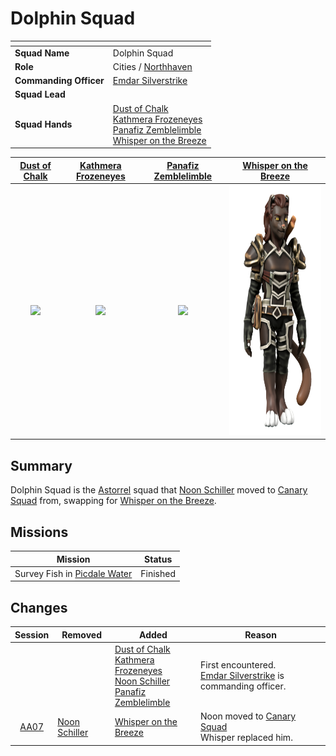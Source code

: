 # Dolphin Squad

| []() | |
| --- | --- |
| **Squad Name** | Dolphin Squad | squad.2
| **Role** | Cities / [Northhaven](../../../places/cities/northhaven.md) |
| **Commanding Officer** | [Emdar Silverstrike](../../../characters/emdar-silverstrike.md) |
| **Squad Lead** | |
| **Squad Hands** | [Dust of Chalk](../../../characters/dust-of-chalk.md)<br>[Kathmera Frozeneyes](../../../characters/kathmera-frozeneyes.md)<br>[Panafiz Zemblelimble](../../../characters/panafiz-zemblelimble.md)<br>[Whisper on the Breeze](../../../characters/whisper-on-the-breeze.md) |

| [Dust of Chalk](../../../characters/dust-of-chalk.md) | [Kathmera Frozeneyes](../../../characters/kathmera-frozeneyes.md) | [Panafiz Zemblelimble](../../../characters/panafiz-zemblelimble.md) | [Whisper on the Breeze](../../../characters/whisper-on-the-breeze.md) |
|:---:|:---:|:---:|:---:|
| <img src="https://raw.githubusercontent.com/jesskelsall/astarus-images/main/characters/portraits/imageid.png" height="400" /> | <img src="https://raw.githubusercontent.com/jesskelsall/astarus-images/main/characters/portraits/imageid.png" height="400" /> | <img src="https://raw.githubusercontent.com/jesskelsall/astarus-images/main/characters/portraits/imageid.png" height="400" /> | <img src="https://raw.githubusercontent.com/jesskelsall/astarus-images/main/characters/portraits/63cc05f09a0e0c3b.png" height="400" /> |

## Summary

Dolphin Squad is the [Astorrel](../astorrel.md) squad that [Noon Schiller](../../../characters/noon-schiller.md) moved to [Canary Squad](canary-squad.md) from, swapping for [Whisper on the Breeze](../../../characters/whisper-on-the-breeze.md).

## Missions

| Mission | Status |
| --- | --- |
| Survey Fish in [Picdale Water](../../../places/rivers-lakes/picdale-water.md) | Finished |

## Changes

| Session | Removed | Added | Reason |
|:---:| --- | --- | --- |
||| [Dust of Chalk](../../../characters/dust-of-chalk.md)<br>[Kathmera Frozeneyes](../../../characters/kathmera-frozeneyes.md)<br>[Noon Schiller](../../../characters/noon-schiller.md)<br>[Panafiz Zemblelimble](../../../characters/panafiz-zemblelimble.md) | First encountered.<br>[Emdar Silverstrike](../../../characters/emdar-silverstrike.md) is commanding officer. |
| [AA07](../../../sessions/completed/AA07.md) | [Noon Schiller](../../../characters/noon-schiller.md) | [Whisper on the Breeze](../../../characters/whisper-on-the-breeze.md) | Noon moved to [Canary Squad](canary-squad.md)<br>Whisper replaced him.
